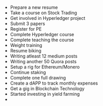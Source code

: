 * Prepare a new resume
* Take a course on Stock Trading
* Get involved in Hyperledger project
* Submit 3 papers
* Register for PE
* Complete Hyperledger course
* Complete teaching the course
* Weight training
* Resume biking
* Writing atleast 12 medium posts
* Writing another 50 Quora posts
* Setup a rig for Ethereum/Monero
* Continue staking
* Complete one full drawing
* Create a dAPP to track monthly expenses
* Get a gig in Blockchain Technology
* Started investing in yield farming
* 
